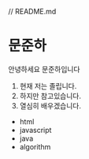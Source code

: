 // README.md
# 문준하
안녕하세요 문준하입니다

1. 현재 저는 졸립니다.
2. 하지만 참고있습니다.
3. 열심히 배우겠습니다.

- html
- javascript
- java
- algorithm
